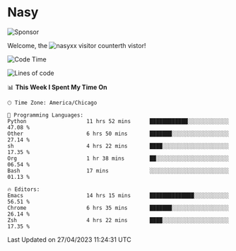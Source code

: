 # Nasy

<!--
<p align="center">
<img height="200" src="https://github-readme-stats.vercel.app/api?username=nasyxx&count_private=true&show_icons=true&theme=dracula&include_all_commits=true"/>
<img height="200" src="https://github-readme-stats.vercel.app/api/top-langs/?username=nasyxx&theme=dracula&hide=html,jupyter+notebook&count_private=true&show_icons=true"/>
</p>

  
----------------
-->

![Sponsor](https://img.shields.io/static/v1.svg?label=Sponsor&message=%E2%9D%A4&logo=GitHub&style=flat&color=pink)
 
Welcome, the ![nasyxx visitor counter](https://count.getloli.com/get/@nasyxx?theme=rule34)th vistor!
 
<!--START_SECTION:waka-->
![Code Time](http://img.shields.io/badge/Code%20Time-3%2C458%20hrs%205%20mins-blue)

![Lines of code](https://img.shields.io/badge/From%20Hello%20World%20I%27ve%20Written-6.2%20million%20lines%20of%20code-blue)

📊 **This Week I Spent My Time On** 

```text
🕑︎ Time Zone: America/Chicago

💬 Programming Languages: 
Python                   11 hrs 52 mins      ████████████░░░░░░░░░░░░░   47.08 % 
Other                    6 hrs 50 mins       ███████░░░░░░░░░░░░░░░░░░   27.14 % 
sh                       4 hrs 22 mins       ████░░░░░░░░░░░░░░░░░░░░░   17.35 % 
Org                      1 hr 38 mins        ██░░░░░░░░░░░░░░░░░░░░░░░   06.54 % 
Bash                     17 mins             ░░░░░░░░░░░░░░░░░░░░░░░░░   01.13 % 

🔥 Editors: 
Emacs                    14 hrs 15 mins      ██████████████░░░░░░░░░░░   56.51 % 
Chrome                   6 hrs 35 mins       ███████░░░░░░░░░░░░░░░░░░   26.14 % 
Zsh                      4 hrs 22 mins       ████░░░░░░░░░░░░░░░░░░░░░   17.35 % 
```


 Last Updated on 27/04/2023 11:24:31 UTC
<!--END_SECTION:waka-->

<!-- ![visitors](https://visitor-badge.laobi.icu/badge?page_id=nasyxx.nasyxx) -->
